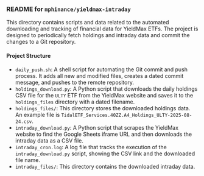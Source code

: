 ### README for `mphinance/yieldmax-intraday`

This directory contains scripts and data related to the automated downloading and tracking of financial data for YieldMax ETFs. The project is designed to periodically fetch holdings and intraday data and commit the changes to a Git repository.

#### Project Structure
* `daily_push.sh`: A shell script for automating the Git commit and push process. It adds all new and modified files, creates a dated commit message, and pushes to the remote repository.
* `holdings_download.py`: A Python script that downloads the daily holdings CSV file for the `ULTY` ETF from the YieldMax website and saves it to the `holdings_files` directory with a dated filename.
* `holdings_files/`: This directory stores the downloaded holdings data. An example file is `TidalETF_Services.40ZZ.A4_Holdings_ULTY-2025-08-24.csv`.
* `intraday_download.py`: A Python script that scrapes the YieldMax website to find the Google Sheets iframe URL and then downloads the intraday data as a CSV file.
* `intraday_cron.log`: A log file that tracks the execution of the `intraday_download.py` script, showing the CSV link and the downloaded file name.
* `intraday_files/`: This directory contains the downloaded intraday data.
